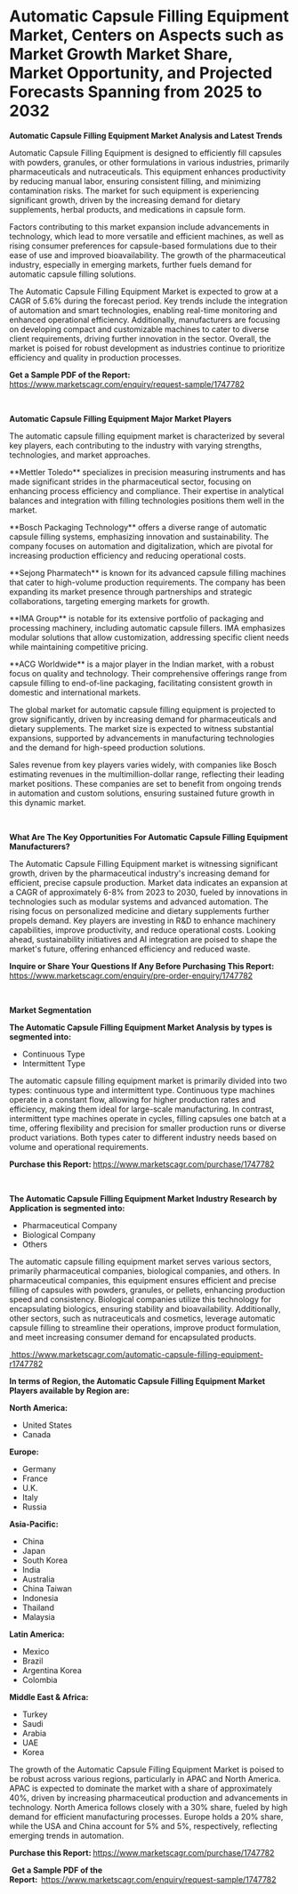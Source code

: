 <p><h1>Automatic Capsule Filling Equipment Market, Centers on Aspects such as Market Growth Market Share, Market Opportunity, and Projected Forecasts Spanning from 2025 to 2032</h1></p><p><strong>Automatic Capsule Filling Equipment Market Analysis and Latest Trends</strong></p>
<p><p>Automatic Capsule Filling Equipment is designed to efficiently fill capsules with powders, granules, or other formulations in various industries, primarily pharmaceuticals and nutraceuticals. This equipment enhances productivity by reducing manual labor, ensuring consistent filling, and minimizing contamination risks. The market for such equipment is experiencing significant growth, driven by the increasing demand for dietary supplements, herbal products, and medications in capsule form. </p><p>Factors contributing to this market expansion include advancements in technology, which lead to more versatile and efficient machines, as well as rising consumer preferences for capsule-based formulations due to their ease of use and improved bioavailability. The growth of the pharmaceutical industry, especially in emerging markets, further fuels demand for automatic capsule filling solutions.</p><p>The Automatic Capsule Filling Equipment Market is expected to grow at a CAGR of 5.6% during the forecast period. Key trends include the integration of automation and smart technologies, enabling real-time monitoring and enhanced operational efficiency. Additionally, manufacturers are focusing on developing compact and customizable machines to cater to diverse client requirements, driving further innovation in the sector. Overall, the market is poised for robust development as industries continue to prioritize efficiency and quality in production processes.</p></p>
<p><strong>Get a Sample PDF of the Report:&nbsp;</strong> <a href="https://www.marketscagr.com/enquiry/request-sample/1747782?utm_campaign=2467&utm_medium=2&utm_source=Github&utm_content=ia&utm_term=16042025&utm_id=automatic-capsule-filling-equipment">https://www.marketscagr.com/enquiry/request-sample/1747782</a></p>
<p>&nbsp;</p>
<p><strong>Automatic Capsule Filling Equipment Major Market Players</strong></p>
<p><p>The automatic capsule filling equipment market is characterized by several key players, each contributing to the industry with varying strengths, technologies, and market approaches.</p><p>**Mettler Toledo** specializes in precision measuring instruments and has made significant strides in the pharmaceutical sector, focusing on enhancing process efficiency and compliance. Their expertise in analytical balances and integration with filling technologies positions them well in the market.</p><p>**Bosch Packaging Technology** offers a diverse range of automatic capsule filling systems, emphasizing innovation and sustainability. The company focuses on automation and digitalization, which are pivotal for increasing production efficiency and reducing operational costs.</p><p>**Sejong Pharmatech** is known for its advanced capsule filling machines that cater to high-volume production requirements. The company has been expanding its market presence through partnerships and strategic collaborations, targeting emerging markets for growth.</p><p>**IMA Group** is notable for its extensive portfolio of packaging and processing machinery, including automatic capsule fillers. IMA emphasizes modular solutions that allow customization, addressing specific client needs while maintaining competitive pricing.</p><p>**ACG Worldwide** is a major player in the Indian market, with a robust focus on quality and technology. Their comprehensive offerings range from capsule filling to end-of-line packaging, facilitating consistent growth in domestic and international markets.</p><p>The global market for automatic capsule filling equipment is projected to grow significantly, driven by increasing demand for pharmaceuticals and dietary supplements. The market size is expected to witness substantial expansions, supported by advancements in manufacturing technologies and the demand for high-speed production solutions.</p><p>Sales revenue from key players varies widely, with companies like Bosch estimating revenues in the multimillion-dollar range, reflecting their leading market positions. These companies are set to benefit from ongoing trends in automation and custom solutions, ensuring sustained future growth in this dynamic market.</p></p>
<p>&nbsp;</p>
<p><strong>What Are The Key Opportunities For Automatic Capsule Filling Equipment Manufacturers?</strong></p>
<p><p>The Automatic Capsule Filling Equipment market is witnessing significant growth, driven by the pharmaceutical industry's increasing demand for efficient, precise capsule production. Market data indicates an expansion at a CAGR of approximately 6-8% from 2023 to 2030, fueled by innovations in technologies such as modular systems and advanced automation. The rising focus on personalized medicine and dietary supplements further propels demand. Key players are investing in R&D to enhance machinery capabilities, improve productivity, and reduce operational costs. Looking ahead, sustainability initiatives and AI integration are poised to shape the market's future, offering enhanced efficiency and reduced waste.</p></p>
<p><strong>Inquire or Share Your Questions If Any Before Purchasing This Report:</strong> <a href="https://www.marketscagr.com/enquiry/pre-order-enquiry/1747782?utm_campaign=2467&utm_medium=2&utm_source=Github&utm_content=ia&utm_term=16042025&utm_id=automatic-capsule-filling-equipment">https://www.marketscagr.com/enquiry/pre-order-enquiry/1747782</a></p>
<p>&nbsp;</p>
<p><strong>Market Segmentation</strong></p>
<p><strong>The Automatic Capsule Filling Equipment Market Analysis by types is segmented into:</strong></p>
<p><ul><li>Continuous Type</li><li>Intermittent Type</li></ul></p>
<p><p>The automatic capsule filling equipment market is primarily divided into two types: continuous type and intermittent type. Continuous type machines operate in a constant flow, allowing for higher production rates and efficiency, making them ideal for large-scale manufacturing. In contrast, intermittent type machines operate in cycles, filling capsules one batch at a time, offering flexibility and precision for smaller production runs or diverse product variations. Both types cater to different industry needs based on volume and operational requirements.</p></p>
<p><strong>Purchase this Report:&nbsp;</strong><a href="https://www.marketscagr.com/purchase/1747782?utm_campaign=2467&utm_medium=2&utm_source=Github&utm_content=ia&utm_term=16042025&utm_id=automatic-capsule-filling-equipment">https://www.marketscagr.com/purchase/1747782</a></p>
<p>&nbsp;</p>
<p><strong>The Automatic Capsule Filling Equipment Market Industry Research by Application is segmented into:</strong></p>
<p><ul><li>Pharmaceutical Company</li><li>Biological Company</li><li>Others</li></ul></p>
<p><p>The automatic capsule filling equipment market serves various sectors, primarily pharmaceutical companies, biological companies, and others. In pharmaceutical companies, this equipment ensures efficient and precise filling of capsules with powders, granules, or pellets, enhancing production speed and consistency. Biological companies utilize this technology for encapsulating biologics, ensuring stability and bioavailability. Additionally, other sectors, such as nutraceuticals and cosmetics, leverage automatic capsule filling to streamline their operations, improve product formulation, and meet increasing consumer demand for encapsulated products.</p></p>
<p><a href="https://www.marketscagr.com/automatic-capsule-filling-equipment-r1747782?utm_campaign=2467&utm_medium=2&utm_source=Github&utm_content=ia&utm_term=16042025&utm_id=automatic-capsule-filling-equipment">&nbsp;https://www.marketscagr.com/automatic-capsule-filling-equipment-r1747782</a></p>
<p><strong>In terms of Region, the Automatic Capsule Filling Equipment Market Players available by Region are:</strong></p>
<p>
    <p> <strong> North America: </strong>
        <ul>
            <li>United States</li>
            <li>Canada</li>
        </ul>
        </p> 
    <p> <strong> Europe: </strong>
        <ul>
            <li>Germany</li>
            <li>France</li>
            <li>U.K.</li>
            <li>Italy</li>
            <li>Russia</li>
        </ul>
        </p> 
    <p> <strong> Asia-Pacific: </strong>
        <ul>
            <li>China</li>
            <li>Japan</li>
            <li>South Korea</li>
            <li>India</li>
            <li>Australia</li>
            <li>China Taiwan</li>
            <li>Indonesia</li>
            <li>Thailand</li>
            <li>Malaysia</li>
        </ul>
        </p> 
    <p> <strong> Latin America: </strong>
        <ul>
            <li>Mexico</li>
            <li>Brazil</li>
            <li>Argentina Korea</li>
            <li>Colombia</li>
        </ul>
        </p> 
    <p> <strong> Middle East & Africa: </strong>
        <ul>
            <li>Turkey</li>
            <li>Saudi</li>
            <li>Arabia</li>
            <li>UAE</li>
            <li>Korea</li>
        </ul>
    </p>
    </p>
<p><p>The growth of the Automatic Capsule Filling Equipment Market is poised to be robust across various regions, particularly in APAC and North America. APAC is expected to dominate the market with a share of approximately 40%, driven by increasing pharmaceutical production and advancements in technology. North America follows closely with a 30% share, fueled by high demand for efficient manufacturing processes. Europe holds a 20% share, while the USA and China account for 5% and 5%, respectively, reflecting emerging trends in automation.</p></p>
<p><strong>Purchase this Report: </strong><a href="https://www.marketscagr.com/purchase/1747782?utm_campaign=2467&utm_medium=2&utm_source=Github&utm_content=ia&utm_term=16042025&utm_id=automatic-capsule-filling-equipment">https://www.marketscagr.com/purchase/1747782</a></p>
<p>&nbsp;<strong>Get a Sample PDF of the Report:&nbsp;&nbsp;</strong><a href="https://www.marketscagr.com/enquiry/request-sample/1747782?utm_campaign=2467&utm_medium=2&utm_source=Github&utm_content=ia&utm_term=16042025&utm_id=automatic-capsule-filling-equipment">https://www.marketscagr.com/enquiry/request-sample/1747782</a></p>
<p><strong></strong></p>
<p><p></p><p></p><p></p></p>